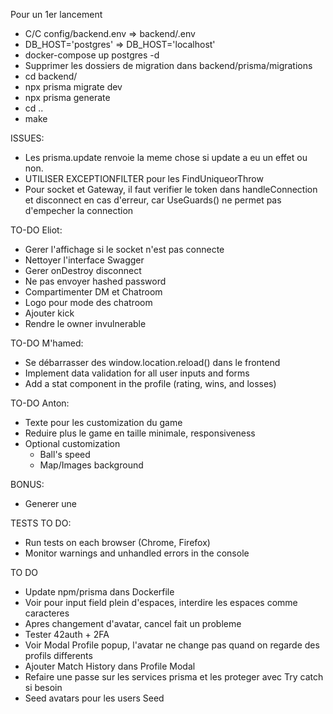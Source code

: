 Pour un 1er lancement
- C/C config/backend.env => backend/.env
- DB_HOST='postgres' => DB_HOST='localhost'
- docker-compose up postgres -d
- Supprimer les dossiers de migration dans backend/prisma/migrations
- cd backend/
- npx prisma migrate dev
- npx prisma generate
- cd ..
- make


ISSUES:
- Les prisma.update renvoie la meme chose si update a eu un effet ou non.
- UTILISER EXCEPTIONFILTER pour les FindUniqueorThrow
- Pour socket et Gateway, il faut verifier le token dans handleConnection et disconnect en cas d'erreur, car UseGuards() ne permet pas d'empecher la connection

TO-DO Eliot:
- Gerer l'affichage si le socket n'est pas connecte
- Nettoyer l'interface Swagger
- Gerer onDestroy disconnect
- Ne pas envoyer hashed password
- Compartimenter DM et Chatroom
- Logo pour mode des chatroom
- Ajouter kick
- Rendre le owner invulnerable

TO-DO M'hamed:
- Se débarrasser des window.location.reload() dans le frontend
- Implement data validation for all user inputs and forms
- Add a stat component in the profile (rating, wins, and losses)


TO-DO Anton:
- Texte pour les customization du game
- Reduire plus le game en taille minimale, responsiveness
- Optional customization
	- Ball's speed
	- Map/Images background

BONUS:
- Generer une <datalist> de nickname pour les suggestions dans les <input type="text">


TESTS TO DO:
- Run tests on each browser (Chrome, Firefox)
- Monitor warnings and unhandled errors in the console

TO DO
- Update npm/prisma dans Dockerfile
- Voir pour input field plein d'espaces, interdire les espaces comme caracteres
- Apres changement d'avatar, cancel fait un probleme
- Tester 42auth + 2FA
- Voir Modal Profile popup, l'avatar ne change pas quand on regarde des profils differents
- Ajouter Match History dans Profile Modal
- Refaire une passe sur les services prisma et les proteger avec Try catch si besoin
- Seed avatars pour les users Seed